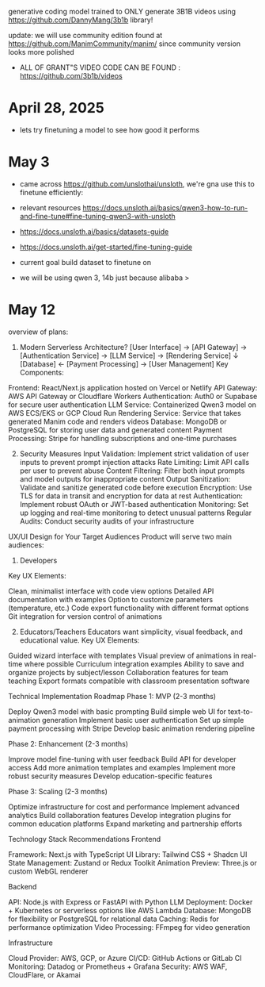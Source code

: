generative coding model trained to ONLY generate 3B1B videos using https://github.com/DannyMang/3b1b library!

update: we will use community edition found at https://github.com/ManimCommunity/manim/ since community version looks more polished

- ALL OF GRANT"S VIDEO CODE CAN BE FOUND : https://github.com/3b1b/videos

# April 28, 2025
- lets try finetuning a model to see how good it performs 

# May 3
- came across https://github.com/unslothai/unsloth, we're gna use this to finetune efficiently:
- relevant resources https://docs.unsloth.ai/basics/qwen3-how-to-run-and-fine-tune#fine-tuning-qwen3-with-unsloth
- https://docs.unsloth.ai/basics/datasets-guide
- https://docs.unsloth.ai/get-started/fine-tuning-guide

- current goal build dataset to finetune on 
- we will be using qwen 3, 14b just because alibaba >

# May 12

overview of plans:
1. Modern Serverless Architecture?
[User Interface] → [API Gateway] → [Authentication Service] → [LLM Service] → [Rendering Service]
                                                           ↓
                           [Database] ← [Payment Processing] → [User Management]
Key Components:

Frontend: React/Next.js application hosted on Vercel or Netlify
API Gateway: AWS API Gateway or Cloudflare Workers
Authentication: Auth0 or Supabase for secure user authentication
LLM Service: Containerized Qwen3 model on AWS ECS/EKS or GCP Cloud Run
Rendering Service: Service that takes generated Manim code and renders videos
Database: MongoDB or PostgreSQL for storing user data and generated content
Payment Processing: Stripe for handling subscriptions and one-time purchases

2. Security Measures
Input Validation: Implement strict validation of user inputs to prevent prompt injection attacks
Rate Limiting: Limit API calls per user to prevent abuse
Content Filtering: Filter both input prompts and model outputs for inappropriate content
Output Sanitization: Validate and sanitize generated code before execution
Encryption: Use TLS for data in transit and encryption for data at rest
Authentication: Implement robust OAuth or JWT-based authentication
Monitoring: Set up logging and real-time monitoring to detect unusual patterns
Regular Audits: Conduct security audits of your infrastructure

UX/UI Design for Your Target Audiences
Product will serve two main audiences:
1. Developers

Key UX Elements:

Clean, minimalist interface with code view options
Detailed API documentation with examples
Option to customize parameters (temperature, etc.)
Code export functionality with different format options
Git integration for version control of animations

2. Educators/Teachers
Educators want simplicity, visual feedback, and educational value.
Key UX Elements:

Guided wizard interface with templates
Visual preview of animations in real-time where possible
Curriculum integration examples
Ability to save and organize projects by subject/lesson
Collaboration features for team teaching
Export formats compatible with classroom presentation software

Technical Implementation Roadmap
Phase 1: MVP (2-3 months)

Deploy Qwen3 model with basic prompting
Build simple web UI for text-to-animation generation
Implement basic user authentication
Set up simple payment processing with Stripe
Develop basic animation rendering pipeline

Phase 2: Enhancement (2-3 months)

Improve model fine-tuning with user feedback
Build API for developer access
Add more animation templates and examples
Implement more robust security measures
Develop education-specific features

Phase 3: Scaling (2-3 months)

Optimize infrastructure for cost and performance
Implement advanced analytics
Build collaboration features
Develop integration plugins for common education platforms
Expand marketing and partnership efforts

Technology Stack Recommendations
Frontend

Framework: Next.js with TypeScript
UI Library: Tailwind CSS + Shadcn UI
State Management: Zustand or Redux Toolkit
Animation Preview: Three.js or custom WebGL renderer

Backend

API: Node.js with Express or FastAPI with Python
LLM Deployment: Docker + Kubernetes or serverless options like AWS Lambda
Database: MongoDB for flexibility or PostgreSQL for relational data
Caching: Redis for performance optimization
Video Processing: FFmpeg for video generation

Infrastructure

Cloud Provider: AWS, GCP, or Azure
CI/CD: GitHub Actions or GitLab CI
Monitoring: Datadog or Prometheus + Grafana
Security: AWS WAF, CloudFlare, or Akamai
